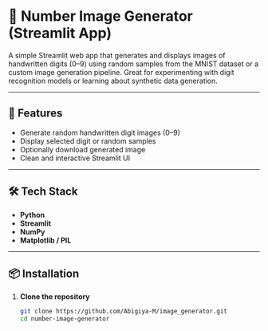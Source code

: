 # 🔢 Number Image Generator (Streamlit App)

A simple Streamlit web app that generates and displays images of handwritten digits (0–9) using random samples from the MNIST dataset or a custom image generation pipeline. Great for experimenting with digit recognition models or learning about synthetic data generation.

---

## 🚀 Features

- Generate random handwritten digit images (0–9)
- Display selected digit or random samples
- Optionally download generated image
- Clean and interactive Streamlit UI
---

## 🛠 Tech Stack

- **Python**
- **Streamlit**
- **NumPy**
- **Matplotlib / PIL**

---

## 📦 Installation

1. **Clone the repository**
   ```bash
   git clone https://github.com/Abigiya-M/image_generator.git
   cd number-image-generator
